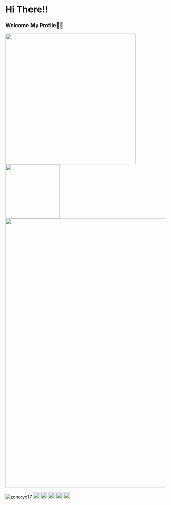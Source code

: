 # Hi There!!
### Welcome My Profile✋🏻

<div>
  <a href="https://github.com/anuraghazra/github-readme-stats">
    <img align="left" width='410' src="https://github-readme-stats.vercel.app/api?username=zonoryo17&theme=one_dark_pro&count_private=true&show_icons=true" />
  </a>
  <a href="https://github.com/anuraghazra/github-readme-stats">
    <img align="left" height='170' src="https://github-readme-stats.vercel.app/api/top-langs/?username=zonoryo17&layout=compact&theme=one_dark_pro" />
  </a>
</div>

<a href="https://github.com/zonoryo17/github-profile-trophy">
  <img width='845' src="https://github-profile-trophy.vercel.app/?username=zonoryo17&column=8&theme=onedark&no-frame=true"/>
</a>

<p align="left">
  <a href="https://github.com/zonoryo17/zonoryo17/">
    <img src="https://komarev.com/ghpvc/?username=zonoryo17" alt="zonoryo17" />
  </a>
  <a href="https://twitter.com/zonoryo03">
    <img height="20" src="https://img.shields.io/twitter/follow/zonoryo03?label=Twitter&logo=twitter&style=flat" />
  </a>
  <a href="https://github.com/zonoryo17">
    <img height="20" src="https://img.shields.io/github/followers/zonoryo17?label=follow&logo=github&style=flat" />
  </a>
  <a href="http://qiita.com/zonoryo03">
    <img height="20" src="https://qiita-badge.apiapi.app/s/zonoryo03/posts.svg" />
  </a>
  <//qiita.com/zonoryo03">
    <img height="20" src="https://qiita-badge.apiapi.app/s/zonoryo03/contributions.svg" />
  </a>
  <a href="https://zenn.dev/zonoryo03">
    <img height="20" src="https://badgen.org/img/zenn/zonoryo03/likes?style=flat&5" />
  </a>
</p>

<!--
**zonoryo17/zonoryo17** is a ✨ _special_ ✨ repository because its `README.md` (this file) appears on your GitHub profile.


Here are some ideas to get you started:

![GitHub Stats Card](https://camo.githubusercontent.com/cf6b1611c3b67ce94d8663a4b6ae14dc135b04a1233cb2bf01200d50aa0ad7b5/68747470733a2f2f6769746875622d726561646d652d73746174732e76657263656c2e6170702f6170693f757365726e616d653d616e7572616768617a72612673686f775f69636f6e733d7472756526686964653d636f6e74726962732c7072732663616368655f7365636f6e64733d3836343030267468656d653d676f7468616d)





- 🔭 I’m currently working on...
- 🌱 I’m currently learning..
- 👯 I’m looking to collaborate on ..
- 🤔 I’m looking for help with ...
- 💬 Ask me about ...
- 📫 How to reach me: ..
- 😄 Pronouns:...
- ⚡ Fun fact: ...
-->
